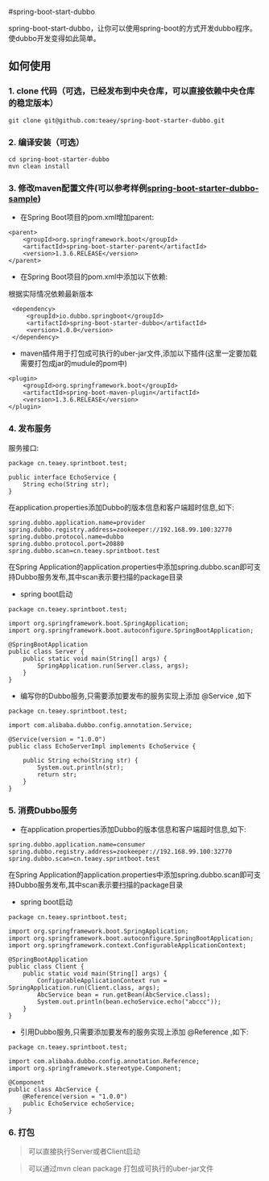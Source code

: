 #spring-boot-start-dubbo

spring-boot-start-dubbo，让你可以使用spring-boot的方式开发dubbo程序。使dubbo开发变得如此简单。


## 如何使用

### 1. clone 代码（可选，已经发布到中央仓库，可以直接依赖中央仓库的稳定版本）

```
git clone git@github.com:teaey/spring-boot-starter-dubbo.git
```

### 2. 编译安装（可选）

```
cd spring-boot-starter-dubbo
mvn clean install
```


### 3. 修改maven配置文件(可以参考样例[spring-boot-starter-dubbo-sample](https://github.com/teaey/spring-boot-starter-dubbo-sample))

* 在Spring Boot项目的pom.xml增加parent:
```
<parent>
    <groupId>org.springframework.boot</groupId>
    <artifactId>spring-boot-starter-parent</artifactId>
    <version>1.3.6.RELEASE</version>
</parent>
 ```

* 在Spring Boot项目的pom.xml中添加以下依赖:

根据实际情况依赖最新版本

```
 <dependency>
     <groupId>io.dubbo.springboot</groupId>
     <artifactId>spring-boot-starter-dubbo</artifactId>
     <version>1.0.0</version>
 </dependency>
 ```

 * maven插件用于打包成可执行的uber-jar文件,添加以下插件(这里一定要加载需要打包成jar的mudule的pom中)
```
<plugin>
    <groupId>org.springframework.boot</groupId>
    <artifactId>spring-boot-maven-plugin</artifactId>
    <version>1.3.6.RELEASE</version>
</plugin>
```

### 4. 发布服务

服务接口:

```
package cn.teaey.sprintboot.test;

public interface EchoService {
    String echo(String str);
}

```


在application.properties添加Dubbo的版本信息和客户端超时信息,如下:
```
spring.dubbo.application.name=provider
spring.dubbo.registry.address=zookeeper://192.168.99.100:32770
spring.dubbo.protocol.name=dubbo
spring.dubbo.protocol.port=20880
spring.dubbo.scan=cn.teaey.sprintboot.test
```


在Spring Application的application.properties中添加spring.dubbo.scan即可支持Dubbo服务发布,其中scan表示要扫描的package目录
* spring boot启动
```
package cn.teaey.sprintboot.test;

import org.springframework.boot.SpringApplication;
import org.springframework.boot.autoconfigure.SpringBootApplication;

@SpringBootApplication
public class Server {
    public static void main(String[] args) {
        SpringApplication.run(Server.class, args);
    }
}

```
* 编写你的Dubbo服务,只需要添加要发布的服务实现上添加 @Service ,如下
```
package cn.teaey.sprintboot.test;

import com.alibaba.dubbo.config.annotation.Service;

@Service(version = "1.0.0")
public class EchoServerImpl implements EchoService {

    public String echo(String str) {
        System.out.println(str);
        return str;
    }
}

```

### 5. 消费Dubbo服务
* 在application.properties添加Dubbo的版本信息和客户端超时信息,如下:
```
spring.dubbo.application.name=consumer
spring.dubbo.registry.address=zookeeper://192.168.99.100:32770
spring.dubbo.scan=cn.teaey.sprintboot.test
```
在Spring Application的application.properties中添加spring.dubbo.scan即可支持Dubbo服务发布,其中scan表示要扫描的package目录

* spring boot启动
```
package cn.teaey.sprintboot.test;

import org.springframework.boot.SpringApplication;
import org.springframework.boot.autoconfigure.SpringBootApplication;
import org.springframework.context.ConfigurableApplicationContext;

@SpringBootApplication
public class Client {
    public static void main(String[] args) {
        ConfigurableApplicationContext run = SpringApplication.run(Client.class, args);
        AbcService bean = run.getBean(AbcService.class);
        System.out.println(bean.echoService.echo("abccc"));
    }
}

```
* 引用Dubbo服务,只需要添加要发布的服务实现上添加 @Reference ,如下:
```
package cn.teaey.sprintboot.test;

import com.alibaba.dubbo.config.annotation.Reference;
import org.springframework.stereotype.Component;

@Component
public class AbcService {
    @Reference(version = "1.0.0")
    public EchoService echoService;
}
```

### 6. 打包

> 可以直接执行Server或者Client启动

> 可以通过mvn clean package 打包成可执行的uber-jar文件

